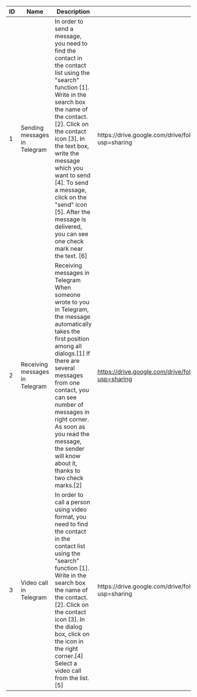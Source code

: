 ﻿| **ID** | **Name**                       | **Description**                                                                                                                                                                                                                                                                                                                                                                                                     | **Attachments**                                                                           |
|--------|--------------------------------|---------------------------------------------------------------------------------------------------------------------------------------------------------------------------------------------------------------------------------------------------------------------------------------------------------------------------------------------------------------------------------------------------------------------|-------------------------------------------------------------------------------------------|
| 1      | Sending messages in Telegram   | In order to send a message, you need to find the contact in the contact list using the "search" function \[1\]\. Write in the search box the name of the contact\. \[2\]\. Click on the contact icon \[3\]\. In the text box, write the message which you want to send \[4\]\. To send a message, click on the "send" icon \[5\]\. After the message is delivered, you can see one check mark near the text\. \[6\] | https://drive\.google\.com/drive/folders/1\-4bGQaDv2qtBSCM\-vNR\-aitu4FKFyk4D?usp=sharing |
| 2      | Receiving messages in Telegram | Receiving messages in Telegram When someone wrote to you in Telegram, the message automatically takes the first position among all dialogs\.\[1\] If there are several messages from one contact, you can see number of messages in right corner\. As soon as you read the message, the sender will know about it, thanks to two check marks\.\[2\]                                                                 | https://drive.google.com/drive/folders/1DnAVY8XqkWBVOalQQ5lWFy6G_qLHyUOB?usp=sharing   |
| 3      | Video call in Telegram         | In order to call a person using video format, you need to find the contact in the contact list using the "search" function \[1\]\. Write in the search box the name of the contact\. \[2\]\. Click on the contact icon \[3\]\. In the dialog box, click on the icon in the right corner\.\[4\] Select a video call from the list\.\[5\]                                                                             | https://drive\.google\.com/drive/folders/181Dj8ko0Bg3WvqA0cfhHxN6cnir8aAfA?usp=sharing    |
